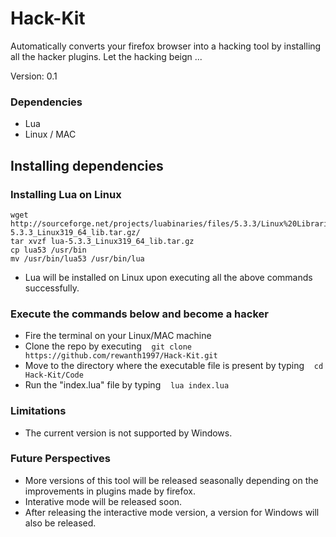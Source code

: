 # Hack-Kit
Automatically converts your firefox browser into a hacking tool by installing all the hacker plugins.
Let the hacking beign ...

Version: 0.1

### Dependencies
* Lua
* Linux / MAC

## Installing dependencies

### Installing Lua on Linux

    wget http://sourceforge.net/projects/luabinaries/files/5.3.3/Linux%20Libraries/lua-5.3.3_Linux319_64_lib.tar.gz/
    tar xvzf lua-5.3.3_Linux319_64_lib.tar.gz
    cp lua53 /usr/bin
    mv /usr/bin/lua53 /usr/bin/lua
    
- Lua will be installed on Linux upon executing all the above commands successfully.

### Execute the commands below and become a hacker

- Fire the terminal on your Linux/MAC machine
- Clone the repo by executing  &nbsp; &nbsp;`git clone https://github.com/rewanth1997/Hack-Kit.git`
- Move to the directory where the executable file is present by typing &nbsp; &nbsp;`cd Hack-Kit/Code`
- Run the "index.lua" file by typing &nbsp; &nbsp;`lua index.lua`

### Limitations
* The current version is not supported by Windows. 


### Future Perspectives
* More versions of this tool will be released seasonally depending on the improvements in plugins made by firefox.
* Interative mode will be released soon.
* After releasing the interactive mode version, a version for Windows will also be released.
